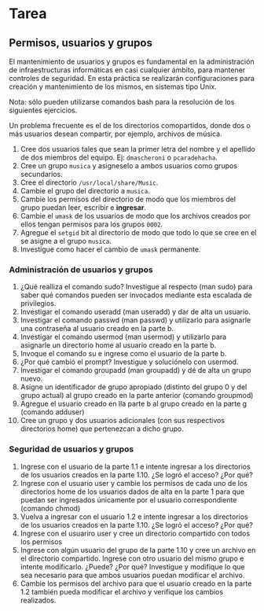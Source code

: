 # Tarea

## Permisos, usuarios y grupos

El mantenimiento de usuarios y grupos es fundamental en la administración de infraestructuras
informáticas en casi cualquier ámbito, para mantener controles de seguridad. En esta práctica
se realizarán configuraciones para creación y mantenimiento de los mismos, en sistemas tipo Unix.

Nota: sólo pueden utilizarse comandos bash para la resolución de los siguientes ejercicios.

Un problema frecuente es el de los directorios comopartidos, donde dos o más usuarios desean compartir,
por ejemplo, archivos de música.

1. Cree dos usuarios tales que sean la primer letra del nombre y el apellido de dos miembros del equipo.
  Ej: `dmascheroni` o `pcaradehacha`.
2. Cree un grupo `musica` y asigneselo a ambos usuarios como grupos secundarios.
3. Cree el directorio `/usr/local/share/Music`.
4. Cambie el grupo del directorio a `musica`.
5. Cambie los permisos del directorio de modo que los miembros del grupo puedan leer, escribir e **ingresar**.
6. Cambie el `umask` de los usuarios de modo que los archivos creados por ellos tengan permisos para los grupos `0002`.
7. Agregue el `setgid` bit al directorio de modo que todo lo que se cree en el se asigne a el grupo `musica`.
8. Investigue como hacer el cambio de `umask` permanente.

### Administración de usuarios y grupos

1. ¿Qué realliza el comando sudo? Investigue al respecto (man sudo) para saber qué
comandos pueden ser invocados mediante esta escalada de privilegios.
2. Investigar el comando useradd (man useradd) y dar de alta un usuario.
3. Investigar el comando passwd (man passwd) y utilizarlo para asignarle una contraseña
al usuario creado en la parte b.
4. Investigar el comando usermod (man usermod) y utilizarlo para asignarle un directorio
home al usuario creado en la parte b.
5. Invoque el comando su e ingrese como el usuario de la parte b.
6. ¿Por qué cambió el prompt? Investigue y soluciónelo con usermod.
7. Investigar el comando groupadd (man groupadd) y dé de alta un grupo nuevo.
8. Asígne un identificador de grupo apropiado (distinto del grupo 0 y del grupo actual) al
grupo creado en la parte anterior (comando groupmod)
9. Agregue el usuario creado en lla parte b al grupo creado en la parte g (comando
adduser)
10. Cree un grupo y dos usuarios adicionales (con sus respectivos directorios home) que
pertenezcan a dicho grupo.

### Seguridad de usuarios y grupos

1. Ingrese con el usuario de la parte 1.1 e intente ingresar a los directorios de los usuarios
creados en la parte 1.10. ¿Se logró el acceso? ¿Por qué?
2. Ingrese con el usuario user y cambie los permisos de cada uno de los directorios home
de los usuarios dados de alta en la parte 1 para que puedan ser ingresados únicamente
por el usuario correspondiente (comando chmod)
3. Vuelva a ingresar con el usuario 1.2 e intente ingresar a los directorios de los usuarios
creados en la parte 1.10. ¿Se logró el acceso? ¿Por qué?
4. Ingrese con el usuariro user y cree un directorio compartido con todos los permisos
5. Ingrese con algún usuario del grupo de la parte 1.10 y cree un archivo en el directorio
compartido. Ingrese con otro usuario del mismo grupo e intente modificarlo. ¿Puede?
¿Por qué? Investigue y modifique lo que sea necesario para que ambos usuarios puedan modificar el archivo.
6. Cambie los permisos del archivo para que el usuario creado en la parte 1.2 también
pueda modificar el archivo y verifique los cambios realizados.

